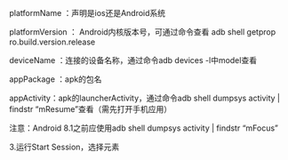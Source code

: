  platformName ：声明是ios还是Android系统

platformVersion ： Android内核版本号，可通过命令查看
adb shell getprop ro.build.version.release



deviceName ：连接的设备名称，通过命令adb devices -l中model查看

appPackage ：apk的包名

appActivity：apk的launcherActivity，通过命令adb shell dumpsys activity | findstr “mResume”查看（需先打开手机应用）



注意：Android 8.1之前应使用adb shell dumpsys activity | findstr “mFocus”

3.运行Start Session，选择元素
